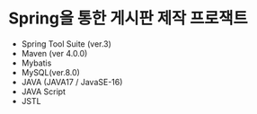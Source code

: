 # Spring을 통한 게시판 제작 프로잭트

- Spring Tool Suite (ver.3)
- Maven (ver 4.0.0)
- Mybatis
- MySQL(ver.8.0)
- JAVA (JAVA17 / JavaSE-16)
- JAVA Script
- JSTL

